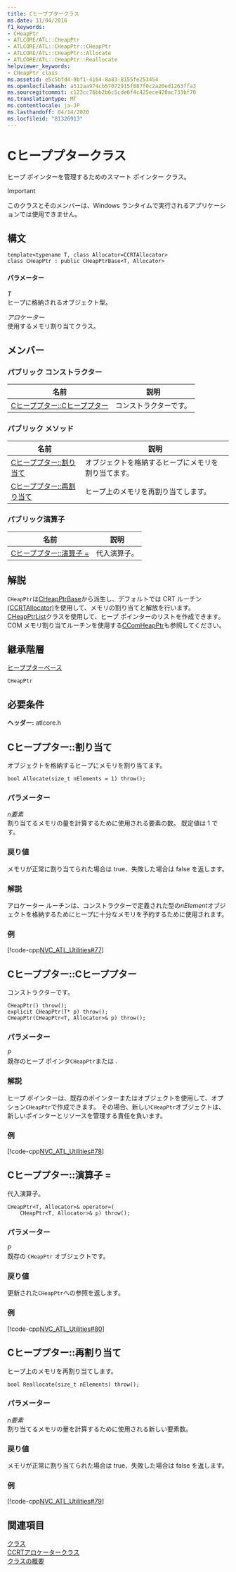 ```yaml
---
title: Cヒーププタークラス
ms.date: 11/04/2016
f1_keywords:
- CHeapPtr
- ATLCORE/ATL::CHeapPtr
- ATLCORE/ATL::CHeapPtr::CHeapPtr
- ATLCORE/ATL::CHeapPtr::Allocate
- ATLCORE/ATL::CHeapPtr::Reallocate
helpviewer_keywords:
- CHeapPtr class
ms.assetid: e5c5bfd4-9bf1-4164-8a83-8155fe253454
ms.openlocfilehash: a512aa974cb57072915f887f0c2a20ed1263ffa3
ms.sourcegitcommit: c123cc76bb2b6c5cde6f4c425ece420ac733bf70
ms.translationtype: MT
ms.contentlocale: ja-JP
ms.lasthandoff: 04/14/2020
ms.locfileid: "81326913"
---
```

# <a name="cheapptr-class"></a>Cヒーププタークラス

ヒープ ポインターを管理するためのスマート ポインター クラス。

> [!IMPORTANT]
> このクラスとそのメンバーは、Windows ランタイムで実行されるアプリケーションでは使用できません。

## <a name="syntax"></a>構文

```
template<typename T, class Allocator=CCRTAllocator>
class CHeapPtr : public CHeapPtrBase<T, Allocator>
```

#### <a name="parameters"></a>パラメーター

*T*<br/>
ヒープに格納されるオブジェクト型。

*アロケーター*<br/>
使用するメモリ割り当てクラス。

## <a name="members"></a>メンバー

### <a name="public-constructors"></a>パブリック コンストラクター

|名前|説明|
|----------|-----------------|
|[Cヒーププター::Cヒーププター](#cheapptr)|コンストラクターです。|

### <a name="public-methods"></a>パブリック メソッド

|名前|説明|
|----------|-----------------|
|[Cヒーププター::割り当て](#allocate)|オブジェクトを格納するヒープにメモリを割り当てます。|
|[Cヒーププター::再割り当て](#reallocate)|ヒープ上のメモリを再割り当てします。|

### <a name="public-operators"></a>パブリック演算子

|名前|説明|
|----------|-----------------|
|[Cヒーププター::演算子 =](#operator_eq)|代入演算子。|

## <a name="remarks"></a>解説

`CHeapPtr`は[CHeapPtrBase](../../atl/reference/cheapptrbase-class.md)から派生し、デフォルトでは CRT ルーチン[(CCRTAllocator)](../../atl/reference/ccrtallocator-class.md)を使用して、メモリの割り当てと解放を行います。 [CHeapPtrList](../../atl/reference/cheapptrlist-class.md)クラスを使用して、ヒープ ポインターのリストを作成できます。 COM メモリ割り当てルーチンを使用する[CComHeapPtr](../../atl/reference/ccomheapptr-class.md)も参照してください。

## <a name="inheritance-hierarchy"></a>継承階層

[ヒーププターベース](../../atl/reference/cheapptrbase-class.md)

`CHeapPtr`

## <a name="requirements"></a>必要条件

**ヘッダー:** atlcore.h

## <a name="cheapptrallocate"></a><a name="allocate"></a>Cヒーププター::割り当て

オブジェクトを格納するヒープにメモリを割り当てます。

```
bool Allocate(size_t nElements = 1) throw();
```

### <a name="parameters"></a>パラメーター

*n要素*<br/>
割り当てるメモリの量を計算するために使用される要素の数。 既定値は 1 です。

### <a name="return-value"></a>戻り値

メモリが正常に割り当てられた場合は true、失敗した場合は false を返します。

### <a name="remarks"></a>解説

アロケーター ルーチンは、コンストラクターで定義された型の*nElement*オブジェクトを格納するためにヒープに十分なメモリを予約するために使用されます。

### <a name="example"></a>例

[!code-cpp[NVC_ATL_Utilities#77](../../atl/codesnippet/cpp/cheapptr-class_1.cpp)]

## <a name="cheapptrcheapptr"></a><a name="cheapptr"></a>Cヒーププター::Cヒーププター

コンストラクターです。

```
CHeapPtr() throw();
explicit CHeapPtr(T* p) throw();
CHeapPtr(CHeapPtr<T, Allocator>& p) throw();
```

### <a name="parameters"></a>パラメーター

*P*<br/>
既存のヒープ ポインタ`CHeapPtr`または .

### <a name="remarks"></a>解説

ヒープ ポインターは、既存のポインターまたはオブジェクトを使用して、オプション`CHeapPtr`で作成できます。 その場合、新しい`CHeapPtr`オブジェクトは、新しいポインターとリソースを管理する責任を負います。

### <a name="example"></a>例

[!code-cpp[NVC_ATL_Utilities#78](../../atl/codesnippet/cpp/cheapptr-class_2.cpp)]

## <a name="cheapptroperator-"></a><a name="operator_eq"></a>Cヒーププター::演算子 =

代入演算子。

```
CHeapPtr<T, Allocator>& operator=(
    CHeapPtr<T, Allocator>& p) throw();
```

### <a name="parameters"></a>パラメーター

*P*<br/>
既存の `CHeapPtr` オブジェクトです。

### <a name="return-value"></a>戻り値

更新された`CHeapPtr`への参照を返します。

### <a name="example"></a>例

[!code-cpp[NVC_ATL_Utilities#80](../../atl/codesnippet/cpp/cheapptr-class_3.cpp)]

## <a name="cheapptrreallocate"></a><a name="reallocate"></a>Cヒーププター::再割り当て

ヒープ上のメモリを再割り当てします。

```
bool Reallocate(size_t nElements) throw();
```

### <a name="parameters"></a>パラメーター

*n要素*<br/>
割り当てるメモリの量を計算するために使用される新しい要素数。

### <a name="return-value"></a>戻り値

メモリが正常に割り当てられた場合は true、失敗した場合は false を返します。

### <a name="example"></a>例

[!code-cpp[NVC_ATL_Utilities#79](../../atl/codesnippet/cpp/cheapptr-class_4.cpp)]

## <a name="see-also"></a>関連項目

[クラス](../../atl/reference/cheapptrbase-class.md)<br/>
[CCRTアロケータークラス](../../atl/reference/ccrtallocator-class.md)<br/>
[クラスの概要](../../atl/atl-class-overview.md)
